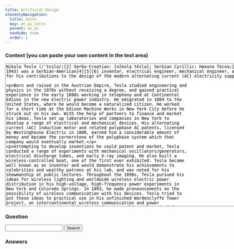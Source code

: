 ```yaml
---
title: Artificial Design
eleventyNavigation:
  title: Intro
  key: en_ai_intro
  parent: en_ai
  navHide: true
  order: 1
---
```



<h3>Context (you can paste your own content in the text area)</h3>
<textarea id='context' rows="30" cols="120">Nikola Tesla (/ˈtɛslə/;[2] Serbo-Croatian: [nǐkola têsla]; Serbian Cyrillic: Никола Тесла;[a] 10 July 1856 – 7 January 1943) was a Serbian-American[4][5][6] inventor, electrical engineer, mechanical engineer, and futurist who is best known for his contributions to the design of the modern alternating current (AC) electricity supply system.[7]

Born and raised in the Austrian Empire, Tesla studied engineering and physics in the 1870s without receiving a degree, and gained practical experience in the early 1880s working in telephony and at Continental Edison in the new electric power industry. He emigrated in 1884 to the United States, where he would become a naturalized citizen. He worked for a short time at the Edison Machine Works in New York City before he struck out on his own. With the help of partners to finance and market his ideas, Tesla set up laboratories and companies in New York to develop a range of electrical and mechanical devices. His alternating current (AC) induction motor and related polyphase AC patents, licensed by Westinghouse Electric in 1888, earned him a considerable amount of money and became the cornerstone of the polyphase system which that company would eventually market.

Attempting to develop inventions he could patent and market, Tesla conducted a range of experiments with mechanical oscillators/generators, electrical discharge tubes, and early X-ray imaging. He also built a wireless-controlled boat, one of the first ever exhibited. Tesla became well known as an inventor and would demonstrate his achievements to celebrities and wealthy patrons at his lab, and was noted for his showmanship at public lectures. Throughout the 1890s, Tesla pursued his ideas for wireless lighting and worldwide wireless electric power distribution in his high-voltage, high-frequency power experiments in New York and Colorado Springs. In 1893, he made pronouncements on the possibility of wireless communication with his devices. Tesla tried to put these ideas to practical use in his unfinished Wardenclyffe Tower project, an intercontinental wireless communication and power transmitter, but ran out of funding before he could complete it.[8]

After Wardenclyffe, Tesla experimented with a series of inventions in the 1910s and 1920s with varying degrees of success. Having spent most of his money, Tesla lived in a series of New York hotels, leaving behind unpaid bills. He died in New York City in January 1943.[9] Tesla's work fell into relative obscurity following his death, until 1960, when the General Conference on Weights and Measures named the SI unit of magnetic flux density the tesla in his honor.[10] There has been a resurgence in popular interest in Tesla since the 1990s.[11]
</textarea>
      <h3>Question</h3>
      <input type=text id="question"> <button id="search">Search</button>
      <h3>Answers</h3>
      <div id='answer'></div>
  </div>

<script src="https://cdn.jsdelivr.net/npm/@tensorflow/tfjs"> </script>
<script src="https://cdn.jsdelivr.net/npm/@tensorflow-models/qna"> </script>
<script>

let modelPromise = {};
let search;
let input;
let contextDiv;
let answerDiv;

const process = async () => {
  const model = await modelPromise;
  const answers = await model.findAnswers(input.value, contextDiv.value);
  console.log(answers);
  answerDiv.innerHTML =
      answers.map(answer => answer.text + ' (score =' + answer.score + ')')
          .join('<br>');
};

window.onload = () => {
  modelPromise = qna.load();
  input = document.getElementById('question');
  search = document.getElementById('search');
  contextDiv = document.getElementById('context');
  answerDiv = document.getElementById('answer');
  search.onclick = process;

  input.addEventListener('keyup', async (event) => {
    if (event.key === 'Enter') {
      process();
    }
  });
};
</script>